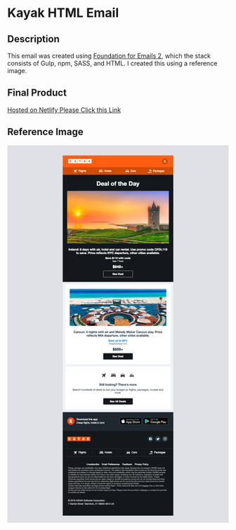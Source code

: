 # Kayak HTML Email

## Description

This email was created using [Foundation for Emails 2](https://get.foundation/emails), which the stack consists of Gulp, npm, SASS, and HTML. I created this using a reference image.

## Final Product

[Hosted on Netlify Please Click this Link](https://gregorywpower-htmlemail.netlify.com/)

## Reference Image

![Reference Image](assets/img/kayak_assets/email.png)
